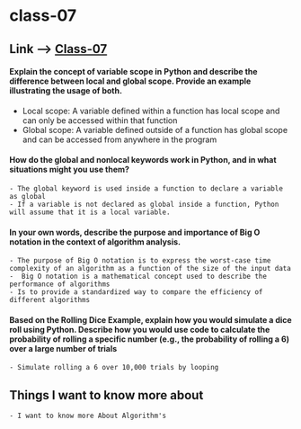 # class-07

## Link --> [Class-07](./class07.md)    

#### Explain the concept of variable scope in Python and describe the difference between local and global scope. Provide an example illustrating the usage of both.
 - Local scope: A variable defined within a function has local scope and can only be accessed within that function
 - Global scope: A variable defined outside of a function has global scope and can be accessed from anywhere in the program


#### How do the global and nonlocal keywords work in Python, and in what situations might you use them?
    - The global keyword is used inside a function to declare a variable as global
    - If a variable is not declared as global inside a function, Python will assume that it is a local variable.

#### In your own words, describe the purpose and importance of Big O notation in the context of algorithm analysis.
    - The purpose of Big O notation is to express the worst-case time complexity of an algorithm as a function of the size of the input data
    -  Big O notation is a mathematical concept used to describe the performance of algorithms
    - Is to provide a standardized way to compare the efficiency of different algorithms

#### Based on the Rolling Dice Example, explain how you would simulate a dice roll using Python. Describe how you would use code to calculate the probability of rolling a specific number (e.g., the probability of rolling a 6) over a large number of trials
    - Simulate rolling a 6 over 10,000 trials by looping


## Things I want to know more about
    - I want to know more About Algorithm's 


